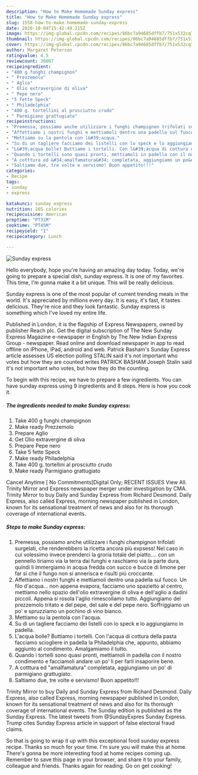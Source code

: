 ```yaml
---
description: "How to Make Homemade Sunday express"
title: "How to Make Homemade Sunday express"
slug: 1558-how-to-make-homemade-sunday-express
date: 2020-10-04T15:42:49.215Z
image: https://img-global.cpcdn.com/recipes/86bc7a94685dffb7/751x532cq70/sunday-express-recipe-main-photo.jpg
thumbnail: https://img-global.cpcdn.com/recipes/86bc7a94685dffb7/751x532cq70/sunday-express-recipe-main-photo.jpg
cover: https://img-global.cpcdn.com/recipes/86bc7a94685dffb7/751x532cq70/sunday-express-recipe-main-photo.jpg
author: Margaret Peterson
ratingvalue: 4.5
reviewcount: 30807
recipeingredient:
- "400 g funghi champignon"
- " Prezzemolo"
- " Aglio"
- " Olio extravergine di oliva"
- " Pepe nero"
- "5 fette Speck"
- " Philadelphia"
- "400 g. tortellini al prosciutto crudo"
- " Parmigiano grattugiato"
recipeinstructions:
- "Premessa, possiamo anche utilizzare i funghi champignon trifolati surgelati, che renderebbero la ricetta ancora più expsess! Nel caso in cui volessimo invece prenderci la groria totale del piatto.... con un pennello tiriamo via la terra dai funghi e raschiamo via la parte dura, quindi li immergiamo in acqua fredda con succo e bucce di limone per far si che il fungo non si annerisca e risulti piú croccante."
- "Affettiamo i nostri funghi e mettiamoli dentro una padella sul fuoco. Un filo d&#39;acqua... non appena evapora, facciamo uno spazietto al centro, mettiamo nello spazio dell&#39;olio extravergine di oliva e dell&#39;aglio a dadini piccoli. Appena si rosola l&#39;aglio rimescoliamo tutto. Aggiungiamo del prezzemolo tritato e del pepe, del sale e del pepe nero. Soffriggiamo un po&#39; e spruzziamo un pochino di vino bianco."
- "Mettiamo su la pentola con l&#39;acqua."
- "Su di un tagliere facciamo dei listelli con lo speck e lo aggiungiamo in padella."
- "L&#39;acqua bolle? Buttiamo i tortelli. Con l&#39;acqua di cottura della pasta facciamo sciogliere in padella la Philadelphia che, appunto, abbiamo aggiunto al condimento. Amalgamiamo il tutto."
- "Quando i tortelli sono quasi pronti, mettiamoli in padella con il nostro condimento e facciamoli andare un po&#39; li per farli insaporire bene."
- "A cotttura ed &#34;amalfamatura&#34; completata, aggiungiamo un po&#39; di parmigiano grattugiato."
- "Saltiamo due, tre volte e servismo! Buon appetito!!!"
categories:
- Recipe
tags:
- sunday
- express

katakunci: sunday express 
nutrition: 165 calories
recipecuisine: American
preptime: "PT31M"
cooktime: "PT45M"
recipeyield: "1"
recipecategory: Lunch

---
```



![Sunday express](https://img-global.cpcdn.com/recipes/86bc7a94685dffb7/751x532cq70/sunday-express-recipe-main-photo.jpg)

Hello everybody, hope you're having an amazing day today. Today, we're going to prepare a special dish, sunday express. It is one of my favorites. This time, I'm gonna make it a bit unique. This will be really delicious.

Sunday express is one of the most popular of current trending meals in the world. It's appreciated by millions every day. It is easy, it's fast, it tastes delicious. They're nice and they look fantastic. Sunday express is something which I've loved my entire life.

Published in London, it is the flagship of Express Newspapers, owned by publisher Reach plc. Get the digital subscription of The New Sunday Express Magazine e-newspaper in English by The New Indian Express Group - newspaper. Read online and download newspaper in app to read offline on iPhone, iPad, android and web. Patrick Basham&#39;s Sunday Express article assesses US election polling STALIN said it&#39;s not important who votes but how they are counted writes PATRICK BASHAM Joseph Stalin said it&#39;s not important who votes, but how they do the counting.


To begin with this recipe, we have to prepare a few ingredients. You can have sunday express using 9 ingredients and 8 steps. Here is how you cook it.

<!--inarticleads1-->

##### The ingredients needed to make Sunday express:

1. Take 400 g funghi champignon
1. Make ready  Prezzemolo
1. Prepare  Aglio
1. Get  Olio extravergine di oliva
1. Prepare  Pepe nero
1. Take 5 fette Speck
1. Make ready  Philadelphia
1. Take 400 g. tortellini al prosciutto crudo
1. Make ready  Parmigiano grattugiato


Cancel Anytime [ No Commitments]Digital Only; RECENT ISSUES View All. Trinity Mirror and Express newspaper merger under investigation by CMA. Trinity Mirror to buy Daily and Sunday Express from Richard Desmond. Daily Express, also called Express, morning newspaper published in London, known for its sensational treatment of news and also for its thorough coverage of international events. 

<!--inarticleads2-->

##### Steps to make Sunday express:

1. Premessa, possiamo anche utilizzare i funghi champignon trifolati surgelati, che renderebbero la ricetta ancora più expsess! Nel caso in cui volessimo invece prenderci la groria totale del piatto.... con un pennello tiriamo via la terra dai funghi e raschiamo via la parte dura, quindi li immergiamo in acqua fredda con succo e bucce di limone per far si che il fungo non si annerisca e risulti piú croccante.
1. Affettiamo i nostri funghi e mettiamoli dentro una padella sul fuoco. Un filo d&#39;acqua... non appena evapora, facciamo uno spazietto al centro, mettiamo nello spazio dell&#39;olio extravergine di oliva e dell&#39;aglio a dadini piccoli. Appena si rosola l&#39;aglio rimescoliamo tutto. Aggiungiamo del prezzemolo tritato e del pepe, del sale e del pepe nero. Soffriggiamo un po&#39; e spruzziamo un pochino di vino bianco.
1. Mettiamo su la pentola con l&#39;acqua.
1. Su di un tagliere facciamo dei listelli con lo speck e lo aggiungiamo in padella.
1. L&#39;acqua bolle? Buttiamo i tortelli. Con l&#39;acqua di cottura della pasta facciamo sciogliere in padella la Philadelphia che, appunto, abbiamo aggiunto al condimento. Amalgamiamo il tutto.
1. Quando i tortelli sono quasi pronti, mettiamoli in padella con il nostro condimento e facciamoli andare un po&#39; li per farli insaporire bene.
1. A cotttura ed &#34;amalfamatura&#34; completata, aggiungiamo un po&#39; di parmigiano grattugiato.
1. Saltiamo due, tre volte e servismo! Buon appetito!!!


Trinity Mirror to buy Daily and Sunday Express from Richard Desmond. Daily Express, also called Express, morning newspaper published in London, known for its sensational treatment of news and also for its thorough coverage of international events. The Sunday edition is published as the Sunday Express. The latest tweets from @SundayExpres Sunday Express. Trump cites Sunday Express article in support of false electoral fraud claims. 

So that is going to wrap it up with this exceptional food sunday express recipe. Thanks so much for your time. I'm sure you will make this at home. There's gonna be more interesting food at home recipes coming up. Remember to save this page in your browser, and share it to your family, colleague and friends. Thanks again for reading. Go on get cooking!
